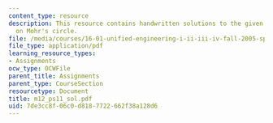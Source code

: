 ```yaml
---
content_type: resource
description: This resource contains handwritten solutions to the given problem set
  on Mohr's circle.
file: /media/courses/16-01-unified-engineering-i-ii-iii-iv-fall-2005-spring-2006/7de3cc8f06c0d8187722662f38a128d6_m12_ps11_sol.pdf
file_type: application/pdf
learning_resource_types:
- Assignments
ocw_type: OCWFile
parent_title: Assignments
parent_type: CourseSection
resourcetype: Document
title: m12_ps11_sol.pdf
uid: 7de3cc8f-06c0-d818-7722-662f38a128d6
---
```

